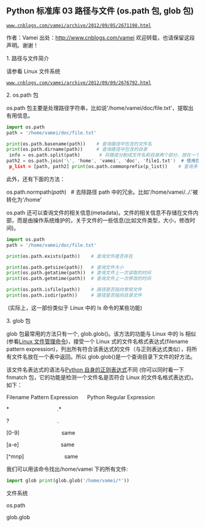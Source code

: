 ## Python 标准库 03 路径与文件 (os.path 包, glob 包)

[`www.cnblogs.com/vamei/archive/2012/09/05/2671198.html`](http://www.cnblogs.com/vamei/archive/2012/09/05/2671198.html)

作者：Vamei 出处：http://www.cnblogs.com/vamei 欢迎转载，也请保留这段声明。谢谢！

1\. 路径与文件简介

请参看 Linux 文件系统

[`www.cnblogs.com/vamei/archive/2012/09/09/2676792.html`](http://www.cnblogs.com/vamei/archive/2012/09/09/2676792.html)

2\. os.path 包

os.path 包主要是处理路径字符串，比如说'/home/vamei/doc/file.txt'，提取出有用信息。

```py
import os.path
path = '/home/vamei/doc/file.txt'

print(os.path.basename(path))    # 查询路径中包含的文件名
print(os.path.dirname(path))     # 查询路径中包含的目录
 info = os.path.split(path)       # 将路径分割成文件名和目录两个部分，放在一个表中返回
path2 = os.path.join('\', 'home', 'vamei', 'doc', 'file1.txt')  # 使用目录名和文件名构成一个路径字符串
 p_list = [path, path2] print(os.path.commonprefix(p_list))    # 查询多个路径的共同部分

```

此外，还有下面的方法： 

os.path.normpath(*path*)   # 去除路径 path 中的冗余。比如'/home/vamei/../.'被转化为'/home'

os.path 还可以查询文件的相关信息(metadata)。文件的相关信息不存储在文件内部，而是由操作系统维护的，关于文件的一些信息(比如文件类型，大小，修改时间)。

```py
import os.path 
path = '/home/vamei/doc/file.txt'

print(os.path.exists(path))    # 查询文件是否存在

print(os.path.getsize(path))   # 查询文件大小
print(os.path.getatime(path))  # 查询文件上一次读取的时间
print(os.path.getmtime(path))  # 查询文件上一次修改的时间

print(os.path.isfile(path))    # 路径是否指向常规文件
print(os.path.isdir(path))     # 路径是否指向目录文件

```

 (实际上，这一部份类似于 Linux 中的 ls 命令的某些功能)

3\. glob 包

glob 包最常用的方法只有一个, glob.glob()。该方法的功能与 Linux 中的 ls 相似(参看[Linux 文件管理命令](http://www.cnblogs.com/vamei/archive/2012/09/13/2682519.html))，接受一个 Linux 式的文件名格式表达式(filename pattern expression)，列出所有符合该表达式的文件（与正则表达式类似），将所有文件名放在一个表中返回。所以 glob.glob()是一个查询目录下文件的好方法。

该文件名表达式的语法与[Python 自身的正则表达式](http://www.cnblogs.com/vamei/archive/2012/08/31/2661870.html)不同 (你可以同时看一下 fnmatch 包，它的功能是检测一个文件名是否符合 Linux 的文件名格式表达式)。 如下：

Filename Pattern Expression      Python Regular Expression 

*                                .*

?                                .

[0-9]                            same

[a-e]                            same

[^mnp]                           same

我们可以用该命令找出/home/vamei 下的所有文件: 

```py
import glob print(glob.glob('/home/vamei/*'))

```

文件系统

os.path

glob.glob